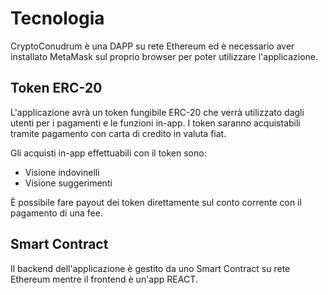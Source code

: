 # Tecnologia

CryptoConudrum è una DAPP su rete Ethereum ed è necessario aver installato MetaMask sul proprio browser per poter utilizzare l'applicazione.

## Token ERC-20

L'applicazione avrà un token fungibile ERC-20 che verrà utilizzato dagli utenti per i pagamenti e le funzioni in-app. 
I token saranno acquistabili tramite pagamento con carta di credito in valuta fiat.

Gli acquisti in-app effettuabili con il token sono:
* Visione indovinelli
* Visione suggerimenti

È possibile fare payout dei token direttamente sul conto corrente con il pagamento di una fee.

## Smart Contract

Il backend dell'applicazione è gestito da uno Smart Contract su rete Ethereum mentre il frontend è un'app REACT.

